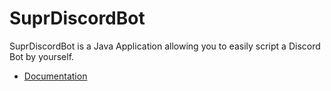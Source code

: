 # SuprDiscordBot

SuprDiscordBot is a Java Application allowing you to easily script a Discord Bot by yourself.

- [Documentation](https://timmyrs.github.io/SuprDiscordBot)
